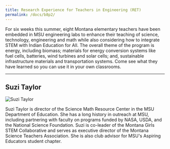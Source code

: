 ```yaml
---
title: Research Experience for Teachers in Engineering (RET)
permalink: /docs/b8p2/
---
```


For six weeks this summer, eight Montana elementary teachers have been embedded in MSU engineering labs to enhance their teaching of science, technology, engineering and math while also considering how to integrate STEM with Indian Education for All. The overall theme of the program is energy, including biomass; materials for energy conversion systems like fuel cells, batteries, wind turbines and solar cells; and, sustainable infrastructure materials and transportation systems. Come see what they have learned so you can use it in your own classrooms.

***

## Suzi Taylor

![Suzi Taylor](../monday/breakout1/images/taylor.jpeg)

Suzi Taylor is director of the Science Math Resource Center in the MSU Department of Education. She has a long history in outreach at MSU, including partnering with faculty on programs funded by NASA, USDA, and the National Science Foundation. Suzi is co-leader of the Montana Girls STEM Collaborative and serves as executive director of the Montana Science Teachers Association. She is also club advisor for MSU's Aspiring Educators student chapter.